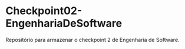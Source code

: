 # Checkpoint02-EngenhariaDeSoftware
Repositório para armazenar o checkpoint 2 de Engenharia de Software.

